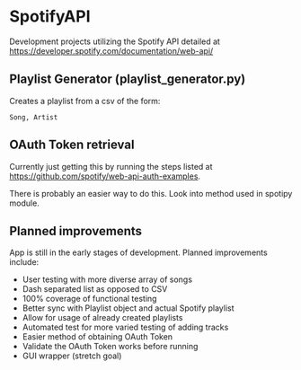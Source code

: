 # SpotifyAPI
Development projects utilizing the Spotify API detailed at https://developer.spotify.com/documentation/web-api/

## Playlist Generator (playlist_generator.py)
Creates a playlist from a csv of the form:
```
Song, Artist
```

## OAuth Token retrieval
Currently just getting this by running the steps listed at https://github.com/spotify/web-api-auth-examples.

There is probably an easier way to do this. Look into method used in spotipy module.

## Planned improvements
App is still in the early stages of development. Planned improvements include:
 * User testing with more diverse array of songs
 * Dash separated list as opposed to CSV
 * 100% coverage of functional testing
 * Better sync with Playlist object and actual Spotify playlist
 * Allow for usage of already created playlists
 * Automated test for more varied testing of adding tracks
 * Easier method of obtaining OAuth Token
 * Validate the OAuth Token works before running
 * GUI wrapper (stretch goal)
